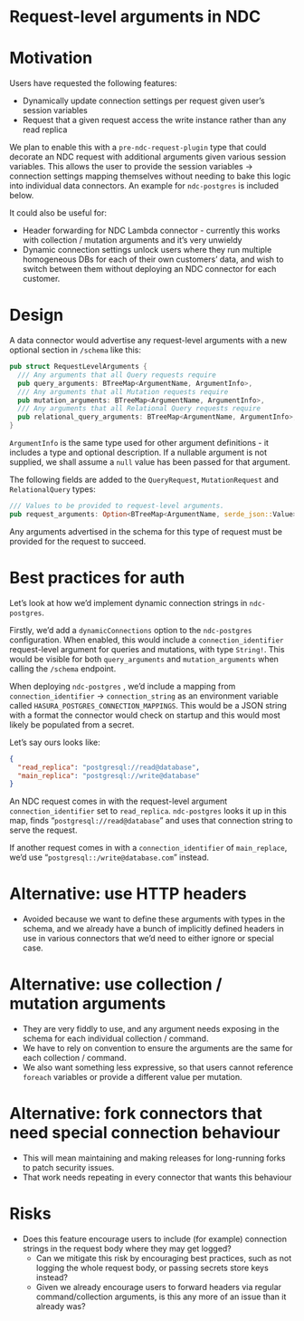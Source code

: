 # Request-level arguments in NDC

# Motivation

Users have requested the following features:

- Dynamically update connection settings per request given user’s session variables
- Request that a given request access the write instance rather than any read replica

We plan to enable this with a `pre-ndc-request-plugin` type that could decorate an NDC request with additional arguments given various session variables. This allows the user to provide the session variables \-\> connection settings mapping themselves without needing to bake this logic into individual data connectors. An example for `ndc-postgres` is included below.

It could also be useful for:

- Header forwarding for NDC Lambda connector \- currently this works with collection / mutation arguments and it’s very unwieldy
- Dynamic connection settings unlock users where they run multiple homogeneous DBs for each of their own customers’ data, and wish to switch between them without deploying an NDC connector for each customer.

# Design

A data connector would advertise any request-level arguments with a new optional section in `/schema` like this:

```rust
pub struct RequestLevelArguments {
  /// Any arguments that all Query requests require
  pub query_arguments: BTreeMap<ArgumentName, ArgumentInfo>,
  /// Any arguments that all Mutation requests require
  pub mutation_arguments: BTreeMap<ArgumentName, ArgumentInfo>,
  /// Any arguments that all Relational Query requests require
  pub relational_query_arguments: BTreeMap<ArgumentName, ArgumentInfo>,
}
```

`ArgumentInfo` is the same type used for other argument definitions \- it includes a type and optional description. If a nullable argument is not supplied, we shall assume a `null` value has been passed for that argument.

The following fields are added to the `QueryRequest`, `MutationRequest` and `RelationalQuery` types:

```rust
/// Values to be provided to request-level arguments.
pub request_arguments: Option<BTreeMap<ArgumentName, serde_json::Value>>,
```

Any arguments advertised in the schema for this type of request must be provided for the request to succeed.

# Best practices for auth

Let’s look at how we’d implement dynamic connection strings in `ndc-postgres`.

Firstly, we’d add a `dynamicConnections` option to the `ndc-postgres` configuration. When enabled, this would include a `connection_identifier` request-level argument for queries and mutations, with type `String!`. This would be visible for both `query_arguments` and `mutation_arguments` when calling the `/schema` endpoint.

When deploying `ndc-postgres` , we’d include a mapping from `connection_identifier` \-\> `connection_string` as an environment variable called `HASURA_POSTGRES_CONNECTION_MAPPINGS`. This would be a JSON string with a format the connector would check on startup and this would most likely be populated from a secret.

Let’s say ours looks like:

```json
{
  "read_replica": "postgresql://read@database",
  "main_replica": "postgresql://write@database"
}
```

An NDC request comes in with the request-level argument `connection_identifier` set to `read_replica`. `ndc-postgres` looks it up in this map, finds “`postgresql://read@database`” and uses that connection string to serve the request.

If another request comes in with a `connection_identifier` of `main_replace`, we’d use “`postgresql::/write@database.com`” instead.

# Alternative: use HTTP headers

- Avoided because we want to define these arguments with types in the schema, and we already have a bunch of implicitly defined headers in use in various connectors that we’d need to either ignore or special case.

# Alternative: use collection / mutation arguments

- They are very fiddly to use, and any argument needs exposing in the schema for each individual collection / command.
- We have to rely on convention to ensure the arguments are the same for each collection / command.
- We also want something less expressive, so that users cannot reference `foreach` variables or provide a different value per mutation.

# Alternative: fork connectors that need special connection behaviour

- This will mean maintaining and making releases for long-running forks to patch security issues.
- That work needs repeating in every connector that wants this behaviour

# Risks

- Does this feature encourage users to include (for example) connection strings in the request body where they may get logged?
  - Can we mitigate this risk by encouraging best practices, such as not logging the whole request body, or passing secrets store keys instead?
  - Given we already encourage users to forward headers via regular command/collection arguments, is this any more of an issue than it already was?
